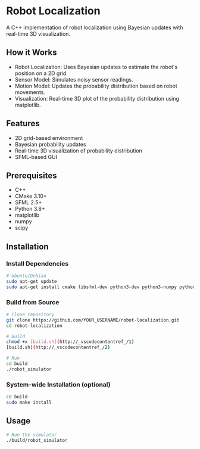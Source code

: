 # Robot Localization

A C++ implementation of robot localization using Bayesian updates with real-time 3D visualization.

## How it Works
- Robot Localization: Uses Bayesian updates to estimate the robot's position on a 2D grid.
- Sensor Model: Simulates noisy sensor readings.
- Motion Model: Updates the probability distribution based on robot movements.
- Visualization: Real-time 3D plot of the probability distribution using matplotlib.

## Features
- 2D grid-based environment
- Bayesian probability updates
- Real-time 3D visualization of probability distribution
- SFML-based GUI

## Prerequisites
- C++
- CMake 3.10+
- SFML 2.5+
- Python 3.8+
- matplotlib
- numpy
- scipy

## Installation

### Install Dependencies
```bash
# Ubuntu/Debian
sudo apt-get update
sudo apt-get install cmake libsfml-dev python3-dev python3-numpy python3-matplotlib python3-scipy
```

### Build from Source 
```bash
# Clone repository
git clone https://github.com/YOUR_USERNAME/robot-localization.git
cd robot-localization

# Build
chmod +x [build.sh](http://_vscodecontentref_/1)
[build.sh](http://_vscodecontentref_/2)

# Run
cd build
./robot_simulator
```

### System-wide Installation (optional)
```bash
cd build
sudo make install
```

## Usage
```bash
# Run the simulator
./build/robot_simulator
```